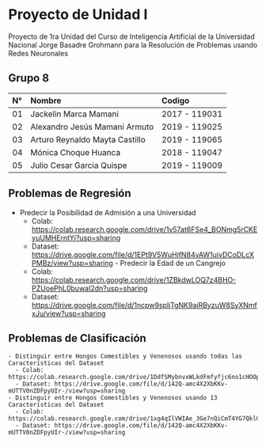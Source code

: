 
# Proyecto de Unidad I
Proyecto de 1ra Unidad del Curso de Inteligencia Artificial de la Universidad Nacional Jorge Basadre Grohmann para la Resolución de Problemas usando Redes Neuronales


## Grupo 8



|N°| Nombre    |  Codigo                     | 
|:-| :-------- | :-----------------------| 
|01| Jackelin Marca Mamani | 2017 - 119031               | 
|02| Alexandro Jesús Mamani Armuto |2019 - 119025        | 
|03| Arturo Reynaldo Mayta Castillo |2019 - 119065       | 
|04| Mónica Choque Huanca | 2018 - 119047                | 
|05| Julio Cesar Garcia Quispe | 2019 - 119009           | 

## Problemas de Regresión
  -  Predecir la Posibilidad de Admisión a una Universidad
      - Colab: https://colab.research.google.com/drive/1v57at6FSe4_BONmg5rCKEyuUMHErntYj?usp=sharing
      - Dataset: https://drive.google.com/file/d/1EPt9V5WuHjfN84vAW1uivDCoDLcXPMBz/view?usp=sharing
    - Predecir la Edad de un Cangrejo
      - Colab: https://colab.research.google.com/drive/1ZBkdwLOQ7z4BHO-PZUoePhL0buwaI2dn?usp=sharing
      - Dataset: https://drive.google.com/file/d/1ncpw9spljTgNK9aiRByzuW8SyXNmfxJu/view?usp=sharing
## Problemas de Clasificación
    - Distinguir entre Hongos Comestibles y Venenosos usando todas las Características del Dataset
      - Colab: https://colab.research.google.com/drive/1DdfSMybnvxWLkdFmfyfjc6no1cHOOpnO
      - Dataset: https://drive.google.com/file/d/142Q-amc4X2XbKKv-mUTTV0nZDFpyUIr-/view?usp=sharing
    - Distinguir entre Hongos Comestibles y Venenosos usando 13 Características del Dataset
      - Colab: https://colab.research.google.com/drive/1xg4qIlVWIAe_3Ge7nQiCmT4YG7QklGFu
      - Dataset: https://drive.google.com/file/d/142Q-amc4X2XbKKv-mUTTV0nZDFpyUIr-/view?usp=sharing